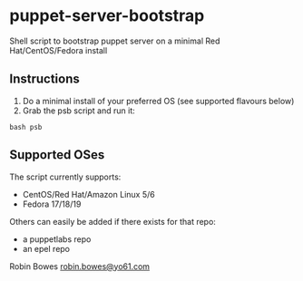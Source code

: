 # puppet-server-bootstrap

Shell script to bootstrap puppet server on a minimal Red Hat/CentOS/Fedora install

## Instructions

1. Do a minimal install of your preferred OS (see supported flavours below)
2. Grab the psb script and run it:
```
bash psb
```

## Supported OSes

The script currently supports:
* CentOS/Red Hat/Amazon Linux 5/6
* Fedora 17/18/19

Others can easily be added if there exists for that repo:
* a puppetlabs repo
* an epel repo

Robin Bowes <robin.bowes@yo61.com>

